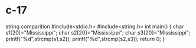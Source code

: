# c-17
string comparition 
#include<stdio.h>
#include<string.h>
int main()
{
    char s1[20]="Mississippi";
    char s2[20]="Mississippi";
    char s3[20]="Mississippi";
    printf("%d",strcmp(s1,s2));
    printf("%d",strcmp(s2,s3));
    return 0;
}
